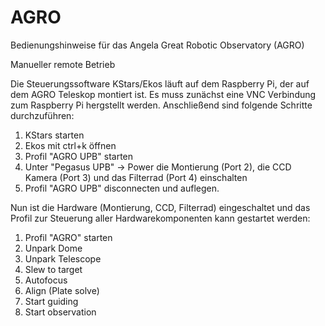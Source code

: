 # AGRO
Bedienungshinweise für das Angela Great Robotic Observatory (AGRO)

Manueller remote Betrieb

Die Steuerungssoftware KStars/Ekos läuft auf dem Raspberry Pi, der auf dem AGRO Teleskop montiert ist. Es muss zunächst eine VNC Verbindung zum Raspberry Pi hergstellt werden. Anschließend sind folgende Schritte durchzuführen:

1. KStars starten
2. Ekos mit ctrl+k öffnen
3. Profil "AGRO UPB" starten
4. Unter "Pegasus UPB" -> Power die Montierung (Port 2), die CCD Kamera (Port 3) und das Filterrad (Port 4) einschalten
5. Profil "AGRO UPB" disconnecten und auflegen.

Nun ist die Hardware (Montierung, CCD, Filterrad) eingeschaltet und das Profil zur Steuerung aller Hardwarekomponenten kann gestartet werden:

1. Profil "AGRO" starten
2. Unpark Dome
3. Unpark Telescope
4. Slew to target
5. Autofocus
6. Align (Plate solve) 
7. Start guiding
8. Start observation
